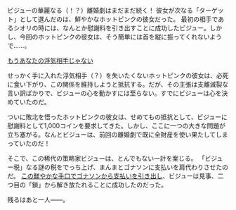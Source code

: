 <!-- title: 離婚 No.2 -->
<!-- relationship: No Longer Together -->

ビジューの華麗なる（！？）離婚劇はまだまだ続く！ 彼女が次なる「ターゲット」として選んだのは、鮮やかなホットピンクの彼女だった。
最初の相手であるシオリの時には、なんとか慰謝料を引き出すことに成功したビジュー。しかし、今回のホットピンクの彼女は、そう簡単には首を縦に振ってくれないようで……。

[もうあなたの浮気相手じゃない](#embed:https://www.youtube.com/live/u3MQlnSHfhA?feature=shared&t=13723)

せっかく手に入れた浮気相手（？）を失いたくないホットピンクの彼女は、必死に食い下がり、この関係を維持しようと抵抗する。だが、その主張は支離滅裂な言い訳ばかりで、ビジューの心を動かすには至らない。すでにビジューは心を決めていたのだ。

ついに敗北を悟ったホットピンクの彼女は、せめてもの抵抗として、ビジューに慰謝料として1,000コインを要求してきた。しかし、ここに一つの大きな問題が立ち塞がる。なんとビジューは、前回の離婚劇で既に全財産を使い果たしてしまっていたのだ！

そこで、この稀代の策略家ビジューは、とんでもない一計を案じる。
「ビジュー税」なる謎の税をでっち上げ、まんまとゴナソンに支払いを肩代わりさせたのだ。
[この鮮やかな手口でゴナソンから支払いを引き出し](https://www.youtube.com/live/u3MQlnSHfhA?feature=shared&t=14099)、ビジューは見事、二つ目の「鎖」から解き放たれることに成功したのだった。

残るはあと一人――。